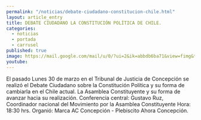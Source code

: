 ```yaml
---
permalink: "/noticias/debate-ciudadano-constitucion-chile.html"
layout: article_entry
title: DEBATE CIUDADANO LA CONSTITUCIÓN POLÍTICA DE CHILE.
categories: 
  - noticias
  - portada
  - carrusel
published: true
image: https://mail.google.com/mail/u/0/?ui=2&ik=abbdb6ba71&view=fimg&th=14c5c4f6cfcdfd1a&attid=0.1&disp=inline&safe=1&attbid=ANGjdJ9EOHgixvkZMB1w5kxnSDGdtLOiLzRfYUVHvnlExoMyAaNbM6Vu7IgLIOwx529W7Pg4qMJ0av2UhIRnSltCnoyJra2_Q4hNkbwyZFdS-S8eTfzcY6RhPtRQyJQ&ats=1427639256489&rm=14c5c4f6cfcdfd1a&zw&sz=w1342-h523
youtube: 
---
```


El pasado Lunes 30 de marzo en el Tribunal de Justicia de Concepción se realizó el Debate Ciudadano sobre la Constitución Política y su forma de cambiarla en el Chile actual. La Asamblea Constituyente y su forma de avanzar hacia su realización.
Conferencia central: 
Gustavo Ruz, Coordinador nacional del Movimiento por la Asamblea Constituyente
Hora: 18:30 hrs.
Organió: Marca AC Concepción - Plebiscito Ahora Concepción.
